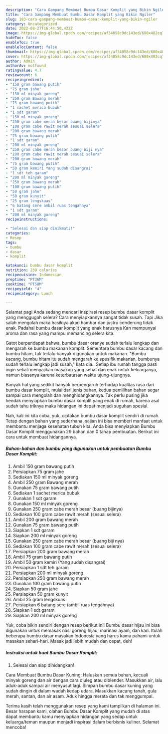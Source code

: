 ```yaml
---
description: "Cara Gampang Membuat Bumbu Dasar Komplit yang Bikin Ngiler"
title: "Cara Gampang Membuat Bumbu Dasar Komplit yang Bikin Ngiler"
slug: 183-cara-gampang-membuat-bumbu-dasar-komplit-yang-bikin-ngiler
category: Uncategorized
date: 2022-08-27T16:44:50.422Z
image: https://img-global.cpcdn.com/recipes/af34058c9dc143ed/680x482cq70/bumbu-dasar-komplit-foto-resep-utama.jpg
hideToc: false
enableToc: true
enableTocContent: false
thumbnail: https://img-global.cpcdn.com/recipes/af34058c9dc143ed/680x482cq70/bumbu-dasar-komplit-foto-resep-utama.jpg
cover: https://img-global.cpcdn.com/recipes/af34058c9dc143ed/680x482cq70/bumbu-dasar-komplit-foto-resep-utama.jpg
author: Admin
authorAv: notfound
ratingvalue: 4.7
reviewcount: 6
recipeingredient:
- "150 gram bawang putih"
- "75 gram jahe"
- "150 ml minyak goreng"
- "250 gram Bawang merah"
- "75 gram bawang putih"
- "1 sachet merica bubuk"
- "1 sdt garam"
- "150 ml minyak goreng"
- "250 gram cabe merah besar buang bijinya"
- "100 gram cabe rawit merah sesuai selera"
- "200 gram bawang merah"
- "75 gram bawang putih"
- "1 sdt garam"
- "200 ml minyak goreng"
- "250 gram cabe merah besar buang biji nya"
- "100 gram cabe rawit merah sesuai selera"
- "200 gram bawang merah"
- "75 gram bawang putih"
- "50 gram kemiri Yang sudah disangrai"
- "1 sdt teh garam"
- "200 ml minyak goreng"
- "250 gram bawang merah"
- "100 gram bawang putih"
- "50 gram jahe"
- "50 gram kunyit"
- "25 gram lengskuas"
- "6 batang sere ambil ruas tengahnya"
- "1 sdt garam"
- "200 ml minyak goreng"
recipeinstructions:

- "Selesai dan siap dinikmati!"
categories:
- Resep
tags:
- bumbu
- dasar
- komplit

katakunci: bumbu dasar komplit 
nutrition: 239 calories
recipecuisine: Indonesian
preptime: "PT36M"
cooktime: "PT58M"
recipeyield: "4"
recipecategory: Lunch

---
```



Selamat pagi Anda sedang mencari inspirasi resep bumbu dasar komplit yang menggugah selera? Cara menyiapkannya sangat tidak susah. Tapi Jika salah mengolah maka hasilnya akan hambar dan justru cenderung tidak enak. Padahal bumbu dasar komplit yang enak harusnya Kan mempunyai aroma dan rasa yang mampu memancing selera kita.


Gatot berpendapat bahwa, bumbu dasar oranye sudah terlalu lengkap dan mengarah ke bumbu makanan komplit. Sementara bumbu dasar kacang dan bumbu hitam, tak terlalu banyak digunakan untuk makanan. &#34;Bumbu kacang, bumbu hitam itu sudah mengarah ke spesifik makanan, bumbunya sudah terlalu lengkap jadi susah,&#34; kata dia.. Setiap ibu rumah tangga pasti ingin sekali menyajikan masakan yang sehat dan enak untuk keluarganya, namun biasanya karena keterbatasan waktu ujung-ujungnya.

Banyak hal yang sedikit banyak berpengaruh terhadap kualitas rasa dari bumbu dasar komplit, mulai dari jenis bahan, kedua pemilihan bahan segar sampai cara mengolah dan menghidangkannya. Tak perlu pusing jika hendak menyiapkan bumbu dasar komplit yang enak di rumah, karena asal sudah tahu triknya maka hidangan ini dapat menjadi suguhan spesial.


Nah, kali ini kita coba, yuk, ciptakan bumbu dasar komplit sendiri di rumah. Tetap dengan bahan yang sederhana, sajian ini bisa memberi manfaat untuk membantu menjaga kesehatan tubuh kita. Anda bisa menyiapkan Bumbu Dasar Komplit menggunakan 29 bahan dan 0 tahap pembuatan. Berikut ini cara untuk membuat hidangannya.

<!--inarticleads1-->

##### Bahan-bahan dan bumbu yang digunakan untuk pembuatan Bumbu Dasar Komplit:

1. Ambil 150 gram bawang putih
1. Persiapkan 75 gram jahe
1. Sediakan 150 ml minyak goreng
1. Ambil 250 gram Bawang merah
1. Gunakan 75 gram bawang putih
1. Sediakan 1 sachet merica bubuk
1. Gunakan 1 sdt garam
1. Gunakan 150 ml minyak goreng
1. Gunakan 250 gram cabe merah besar (buang bijinya)
1. Sediakan 100 gram cabe rawit merah (sesuai selera)
1. Ambil 200 gram bawang merah
1. Gunakan 75 gram bawang putih
1. Siapkan 1 sdt garam
1. Siapkan 200 ml minyak goreng
1. Gunakan 250 gram cabe merah besar (buang biji nya)
1. Sediakan 100 gram cabe rawit merah (sesuai selera)
1. Persiapkan 200 gram bawang merah
1. Ambil 75 gram bawang putih
1. Ambil 50 gram kemiri (Yang sudah disangrai)
1. Persiapkan 1 sdt teh garam
1. Persiapkan 200 ml minyak goreng
1. Persiapkan 250 gram bawang merah
1. Gunakan 100 gram bawang putih
1. Siapkan 50 gram jahe
1. Persiapkan 50 gram kunyit
1. Ambil 25 gram lengskuas
1. Persiapkan 6 batang sere (ambil ruas tengahnya)
1. Siapkan 1 sdt garam
1. Siapkan 200 ml minyak goreng


Yuk, coba bikin sendiri dengan resep berikut ini! Bumbu dasar hijau ini bisa digunakan untuk memasak nasi goreng hijau, marinasi ayam, dan kari. Itulah beberapa bumbu dasar masakan Indonesia yang harus kamu pahami untuk masakan sehari-hari. Masak jadi lebih mudah dan cepat, deh! 

<!--inarticleads2-->

##### Instruksi untuk buat Bumbu Dasar Komplit:


1. Selesai dan siap dihidangkan!

Cara Membuat Bumbu Dasar Kuning: Haluskan semua bahan, kecuali minyak goreng dan air dengan cara diuleg atau diblender. Masukkan air, lalu aduk-aduk sampai air menyusut lagi. Simpan bumbu dasar kuning yang sudah dingin di dalam wadah kedap udara. Masukkan kacang tanah, gula merah, santan, dan air asam. Aduk hingga merata dan tak menggumpal. 

Terima kasih telah menggunakan resep yang kami tampilkan di halaman ini. Besar harapan kami, olahan Bumbu Dasar Komplit yang mudah di atas dapat membantu kamu menyiapkan hidangan yang sedap untuk keluarga/teman maupun menjadi inspirasi dalam berbisnis kuliner. Selamat mencoba!
